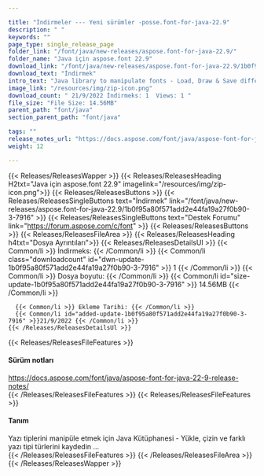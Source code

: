 ```yaml
---

title: "İndirmeler --- Yeni sürümler -posse.font-for-java-22.9"
description: " "
keywords: ""
page_type: single_release_page
folder_link: "/font/java/new-releases/aspose.font-for-java-22.9/"
folder_name: "Java için aspose.font 22.9"
download_link: "/font/java/new-releases/aspose.font-for-java-22.9/1b0f95a80f571add2e44fa19a27f0b90-3-7916"
download_text: "İndirmek"
intro_text: "Java library to manipulate fonts - Load, Draw & Save different font types includ..."
image_link: "/resources/img/zip-icon.png"
download_count: " 21/9/2022 İndirmeks: 1  Views: 1 "
file_size: "File Size: 14.56MB"
parent_path: "font/java"
section_parent_path: "font/java"

tags: ""
release_notes_url: "https://docs.aspose.com/font/java/aspose-font-for-java-22-9-release-notes/"
weight: 12

---
```


{{< Releases/ReleasesWapper >}}
  {{< Releases/ReleasesHeading H2txt="Java için aspose.font 22.9" imagelink="/resources/img/zip-icon.png">}}
  {{< Releases/ReleasesButtons >}}
    {{< Releases/ReleasesSingleButtons text="İndirmek" link="/font/java/new-releases/aspose.font-for-java-22.9/1b0f95a80f571add2e44fa19a27f0b90-3-7916" >}}
    {{< Releases/ReleasesSingleButtons text="Destek Forumu" link="https://forum.aspose.com/c/font" >}}
  {{< Releases/ReleasesButtons >}}
  {{< Releases/ReleasesFileArea >}}
    {{< Releases/ReleasesHeading h4txt="Dosya Ayrıntıları">}}
    {{< Releases/ReleasesDetailsUl >}}
      {{< Common/li >}} İndirmeks: {{< /Common/li >}}
      {{< Common/li class="downloadcount" id="dwn-update-1b0f95a80f571add2e44fa19a27f0b90-3-7916" >}} 1 {{< /Common/li >}}
      {{< Common/li >}} Dosya boyutu: {{< /Common/li >}}
      {{< Common/li id="size-update-1b0f95a80f571add2e44fa19a27f0b90-3-7916" >}} 14.56MB {{< /Common/li >}}

      {{< Common/li >}} Ekleme Tarihi: {{< /Common/li >}}
      {{< Common/li id="added-update-1b0f95a80f571add2e44fa19a27f0b90-3-7916" >}}21/9/2022 {{< /Common/li >}}
    {{< /Releases/ReleasesDetailsUl >}}

  {{< Releases/ReleasesFileFeatures >}}
      <h4>Sürüm notları</h4><div><a href='https://docs.aspose.com/font/java/aspose-font-for-java-22-9-release-notes/'>https://docs.aspose.com/font/java/aspose-font-for-java-22-9-release-notes/</a></div>
  {{< /Releases/ReleasesFileFeatures >}}
  {{< Releases/ReleasesFileFeatures >}}
      <h4>Tanım</h4><div class="HTMLDescription">Yazı tiplerini manipüle etmek için Java Kütüphanesi - Yükle, çizin ve farklı yazı tipi türlerini kaydedin ...</div>
  {{< /Releases/ReleasesFileFeatures >}}
 {{< /Releases/ReleasesFileArea >}}
{{< /Releases/ReleasesWapper >}}


